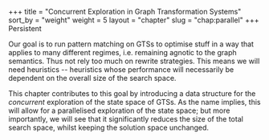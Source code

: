 +++
title = "Concurrent Exploration in Graph Transformation Systems"
sort_by = "weight"
weight = 5
layout = "chapter"
slug = "chap:parallel"
+++
Persistent

Our goal is to run pattern matching on GTSs to optimise stuff
in a way that applies to many different regimes, i.e. remaining agnotic
to the graph semantics. Thus not rely too much on rewrite strategies.
This means we will need heuristics -- heuristics whose performance will
necessarily be dependent on the overall size of the search space.

This chapter contributes to this goal by introducing a data structure for
the _concurrent_ exploration of the state space of GTSs.
As the name implies, this will allow for a parallelised exploration of the state
space; but more importantly, we will see that it significantly reduces the
size of the total search space, whilst keeping the solution space
unchanged.
